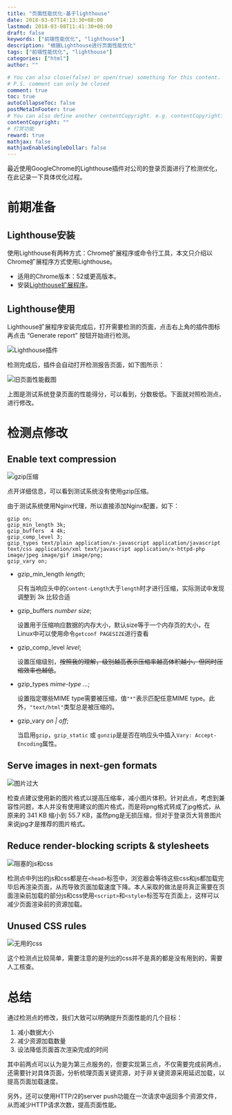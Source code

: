 ```yaml
---
title: "页面性能优化-基于lighthouse"
date: 2018-03-07T14:13:30+08:00
lastmod: 2018-03-08T11:41:30+08:00
draft: false
keywords: ["前端性能优化", "lighthouse"]
description: "根据Lighthouse进行页面性能优化"
tags: ["前端性能优化", "lighthouse"]
categories: ["html"]
author: ""

# You can also close(false) or open(true) something for this content.
# P.S. comment can only be closed
comment: true
toc: true
autoCollapseToc: false
postMetaInFooter: true
# You can also define another contentCopyright. e.g. contentCopyright: "This is another copyright."
contentCopyright: ""
# 打赏功能
reward: true
mathjax: false
mathjaxEnableSingleDollar: false
---
```


最近使用GoogleChrome的Lighthouse插件对公司的登录页面进行了检测优化，在此记录一下具体优化过程。
<!--more-->

# 前期准备

## Lighthouse安装

使用Lighthouse有两种方式：Chrome扩展程序或命令行工具，本文只介绍以Chrome扩展程序方式使用Lighthouse。

* 适用的Chrome版本：52或更高版本。
* 安装[Lighthouse扩展程序](https://chrome.google.com/webstore/detail/lighthouse/blipmdconlkpinefehnmjammfjpmpbjk)。

## Lighthouse使用

Lighthouse扩展程序安装完成后，打开需要检测的页面，点击右上角的插件图标再点击 “Generate report” 按钮开始进行检测。

![Lighthouse插件](/images/Lighthouse插件.png)

检测完成后，插件会自动打开检测报告页面，如下图所示：

![旧页面性能截图](/images/旧页面性能截图.png)

上图是测试系统登录页面的性能得分，可以看到，分数极低。下面就对照检测点，进行修改。

# 检测点修改

## Enable text compression

![gzip压缩](/images/gzip压缩.png)

点开详细信息，可以看到测试系统没有使用gzip压缩。

由于测试系统使用Nginx代理，所以直接添加Nginx配置，如下：

``` nginx
gzip on;
gzip_min_length 3k;
gzip_buffers  4 4k;
gzip_comp_level 3;
gzip_types text/plain application/x-javascript application/javascript text/css application/xml text/javascript application/x-httpd-php image/jpeg image/gif image/png;
gzip_vary on;
```

* gzip_min_length *length*;

    只有当响应头中的`Content-Length`大于`length`时才进行压缩，实际测试中发现调整到 3k 比较合适

* gzip_buffers *number size*;

    设置用于压缩响应数据的内存大小，默认size等于一个内存页的大小，在Linux中可以使用命令`getconf PAGESIZE`进行查看

* gzip_comp_level *level*;

    设置压缩级别，~~按照我的理解，级别越高表示压缩率越高体积越小，但同时压缩效率也越低~~。

* gzip_types *mime-type ...*;

    设置指定哪些MIME type需要被压缩，值`"*"`表示匹配任意MIME type。此外，`"text/html"`类型总是被压缩的。

* gzip_vary *on | off*;

    当启用`gzip`，`gzip_static` 或 `gunzip`是是否在响应头中插入`Vary: Accept-Encoding`属性。

## Serve images in next-gen formats

![图片过大](/images/图片文件过大.png)

检查点建议使用新的图片格式以提高压缩率，减小图片体积。针对此点，考虑到兼容性问题，本人并没有使用建议的图片格式，而是将png格式转成了jpg格式，从原来的 341 KB 缩小到 55.7 KB，虽然png是无损压缩，但对于登录页大背景图片来说jpg才是推荐的图片格式。

## Reduce render-blocking scripts & stylesheets

![阻塞的js和css](/images/阻塞的js和css.png)

检测点中列出的js和css都是在`<head>`标签中，浏览器会等待这些css和js都加载完毕后再渲染页面，从而导致页面加载速度下降。本人采取的做法是将真正需要在页面渲染前加载的部分js和css使用`<script>`和`<style>`标签写在页面上，这样可以减少页面渲染前的资源加载。

## Unused CSS rules

![无用的css](/images/无用的css.png)

这个检测点比较简单，需要注意的是列出的css并不是真的都是没有用到的，需要人工核查。

# 总结

通过检测点的修改，我们大致可以明确提升页面性能的几个目标：

1. 减小数据大小
2. 减少资源加载数量
3. 设法降低页面首次渲染完成的时间

其中前两点可以认为是为第三点服务的，但要实现第三点，不仅需要完成前两点，还需要针对具体页面，分析梳理页面关键资源，对于非关键资源采用延迟加载，以提高页面加载速度。

另外，还可以使用HTTP/2的server push功能在一次请求中返回多个资源文件，从而减少HTTP请求次数，提高页面性能。